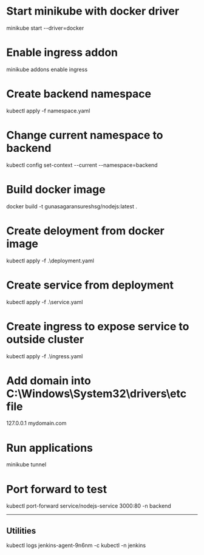 # Start minikube with docker driver
minikube start --driver=docker

# Enable ingress addon
minikube addons enable ingress

# Create backend namespace
kubectl apply -f namespace.yaml

# Change current namespace to backend
kubectl config set-context --current --namespace=backend

# Build docker image
docker build -t gunasagaransureshsg/nodejs:latest .

# Create deloyment from docker image
kubectl apply -f .\deployment.yaml

# Create service from deployment
kubectl apply -f .\service.yaml

# Create ingress to expose service to outside cluster
kubectl apply -f .\ingress.yaml

# Add domain into C:\Windows\System32\drivers\etc file
127.0.0.1 mydomain.com

# Run applications
minikube tunnel

# Port forward to test
kubectl port-forward service/nodejs-service 3000:80 -n backend

------------------------------------------------------------------------------------------------

## Utilities

kubectl logs jenkins-agent-9n6nm -c kubectl -n jenkins

